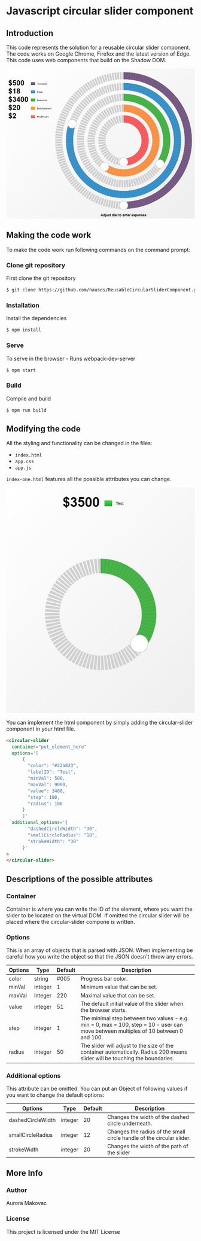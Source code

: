 # Javascript circular slider component

## Introduction

This code represents the solution for a reusable circular slider component. The code works on Google Chrome, Firefox and the latest version of Edge.
This code uses web components that build on the Shadow DOM.

![Slider Multiple](/pictures/example1.jpg)

## Making the code work

To make the code work run following commands on the command prompt:

### Clone git repository

First clone the git repository

```sh
$ git clone https://github.com/hausos/ReusableCircularSliderComponent.git
```

### Installation

Install the dependencies

```sh
$ npm install
```

### Serve

To serve in the browser - Runs webpack-dev-server

```sh
$ npm start
```

### Build

Compile and build

```sh
$ npm run build
```

## Modifying the code

All the styling and functionality can be changed in the files:

- `index.html`
- `app.css`
- `app.js`

`index-one.html` features all the possible attributes you can change.

![Slider One](/pictures/example2.jpg)

You can implement the html component by simply adding the circular-slider component in your html file.

```html
<circular-slider
  container="put_element_here"
  options='[
      {
        "color": "#22a823",
        "labelID": "Test",
        "minVal": 500,
        "maxVal": 9000,
        "value": 3400,
        "step": 100,
        "radius": 100
      }
      ]'
  additional_options='{
        "dashedCircleWidth": "30",
        "smallCircleRadius": "18",
        "strokeWidth": "30"
      }'
>
</circular-slider>
```

## Descriptions of the possible attributes

### Container

Container is where you can write the ID of the element, where you want the slider to be located on the virtual DOM. If omitted the circular slider will be placed where the circular-slider compone is written.

### Options

This is an array of objects that is parsed with JSON.
When implementing be careful how you write the object so that the JSON doesn't throw any errors.

| Options | Type    | Default | Description                                                                                                                         |
| ------- | ------- | ------- | ----------------------------------------------------------------------------------------------------------------------------------- |
| color   | string  | #005    | Progress bar color.                                                                                                                 |
| minVal  | integer | 1       | Minimum value that can be set.                                                                                                      |
| maxVal  | integer | 220     | Maximal value that can be set.                                                                                                      |
| value   | integer | 51      | The default initial value of the slider when the browser starts.                                                                    |
| step    | integer | 1       | The minimal step between two values - e.g. min = 0, max = 100, step = 10 - user can move between multiples of 10 between 0 and 100. |
| radius  | integer | 50      | The slider will adjust to the size of the container automatically. Radius 200 means slider will be touching the boundaries.         |

### Additional options

This attribute can be omitted. You can put an Object of following values if you want to change the default options:

| Options           | Type    | Default | Description                                                           |
| ----------------- | ------- | ------- | --------------------------------------------------------------------- |
| dashedCircleWidth | integer | 20      | Changes the width of the dashed circle underneath.                    |
| smallCircleRadius | integer | 12      | Changes the radius of the small circle handle of the circular slider. |
| strokeWidth       | integer | 20      | Changes the width of the path of the slider                           |

## More Info

### Author

Aurora Makovac

### License

This project is licensed under the MIT License
